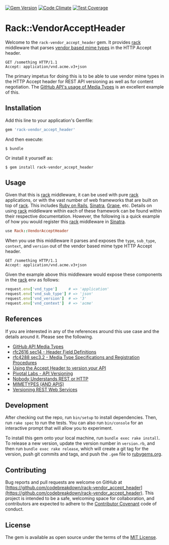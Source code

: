 [![Gem Version](https://badge.fury.io/rb/rack-vendor_accept_header.svg)](https://badge.fury.io/rb/rack-vendor_accept_header)
[![Code Climate](https://codeclimate.com/github/codebreakdown/rack-vendor_accept_header/badges/gpa.svg)](https://codeclimate.com/github/codebreakdown/rack-vendor_accept_header)
[![Test Coverage](https://codeclimate.com/github/codebreakdown/rack-vendor_accept_header/badges/coverage.svg)](https://codeclimate.com/github/codebreakdown/rack-vendor_accept_header/coverage)

# Rack::VendorAcceptHeader

Welcome to the `rack-vendor_accept_header` gem. It provides
[rack](http://rack.github.io) middleware that parses [vendor based mime
types](https://tools.ietf.org/html/rfc4288#section-3.2) in the HTTP
Accept header.

```http
GET /something HTTP/1.1
Accept: application/vnd.acme.v3+json
```

The primary impetus for doing this is to be able to use vendor mime
types in the HTTP Accept header for REST API versioning as well as for
content negotiation. The [GitHub API's usage of Media
Types](https://developer.github.com/v3/media/) is an excellent example
of this.

## Installation

Add this line to your application's Gemfile:

```ruby
gem 'rack-vendor_accept_header'
```

And then execute:

    $ bundle

Or install it yourself as:

    $ gem install rack-vendor_accept_header

## Usage

Given that this is [rack](http://rack.github.io) middleware, it can be
used with pure [rack](http://rack.github.io) applications, or with the
vast number of web frameworks that are built on top of
[rack](http://rack.github.io). This includes [Ruby on
Rails](http://rubyonrails.org), [Sinatra](http://www.sinatrarb.com),
[Grape](http://intridea.github.io/grape/), etc. Details on using
[rack](http://rack.github.io) middleware within each of these framework
can be found within their respective documentation. However, the
following is a quick example of how you would register this
[rack](http://rack.github.io) middleware in
[Sinatra](http://www.sinatrarb.com).

```ruby
use Rack::VendorAcceptHeader
```

When you use this middleware it parses and exposes the `type`, `sub_type`,
`context`, and `version` out of the vendor based mime type HTTP Accept
header.

```http
GET /something HTTP/1.1
Accept: application/vnd.acme.v3+json
```

Given the example above this middleware would expose these components in
the [rack](http://rack.github.io) env as follows:

```ruby
request.env['vnd_type']     # => 'application'
request.env['vnd_sub_type'] # => 'json'
request.env['vnd_version']  # => '3'
request.env['vnd_context']  # => 'acme'
```

## References

If you are interested in any of the references around this use case and
the details around it. Please see the following.

- [GitHub API Media Types](https://developer.github.com/v3/media/)
- [rfc2616 sec14 - Header Field Definitions](http://www.w3.org/Protocols/rfc2616/rfc2616-sec14.html)
- [rfc4288 sec3.2 - Media Type Specifications and Registration Procedures](https://tools.ietf.org/html/rfc4288#section-3.2)
- [Using the Accept Header to version your API](http://labs.qandidate.com/blog/2014/10/16/using-the-accept-header-to-version-your-api/)
- [Pivotal Labs - API Versioning](https://blog.pivotal.io/labs/labs/api-versioning)
- [Nobody Understands REST or HTTP](http://blog.steveklabnik.com/posts/2011-07-03-nobody-understands-rest-or-http)
- [MIMETYPES (AND APIS)](https://daveyshafik.com/archives/35507-mimetypes-and-apis.html)
- [Versioning REST Web Services](http://barelyenough.org/blog/2008/05/versioning-rest-web-services/)

## Development

After checking out the repo, run `bin/setup` to install dependencies.
Then, run `rake spec` to run the tests. You can also run `bin/console`
for an interactive prompt that will allow you to experiment.

To install this gem onto your local machine, run `bundle exec rake
install`. To release a new version, update the version number in
`version.rb`, and then run `bundle exec rake release`, which will create
a git tag for the version, push git commits and tags, and push the
`.gem` file to [rubygems.org](https://rubygems.org).

## Contributing

Bug reports and pull requests are welcome on GitHub at
[https://github.com/codebreakdown/rack-vendor_accept_header](https://github.com/codebreakdown/rack-vendor_accept_header).
This project is intended to be a safe, welcoming space for
collaboration, and contributors are expected to adhere to the
[Contributor Covenant](contributor-covenant.org) code of conduct.

## License

The gem is available as open source under the terms of the [MIT
License](http://opensource.org/licenses/MIT).

